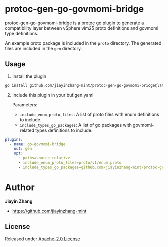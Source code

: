 # protoc-gen-go-govmomi-bridge
protoc-gen-go-govmomi-bridge is a protoc go plugin to generate a compatibility layer between vSphere vim25 proto definitions and govmomi type definitions.

An example proto package is included in the `proto` directory. The generated files are included in the `gen` directory.

## Usage

1. Install the plugin

```bash
go install github.com/jiayinzhang-mint/protoc-gen-go-govmomi-bridge@latest
```

2. Include this plugin in your buf.gen.yaml
   
   Parameters:
    - `include_enum_proto_files`: A list of proto files with enum definitions to include.
    - `include_types_go_packages`: A list of go packages with govmomi-related types definitions to include.

```yaml
plugins:
  - name: go-govmomi-bridge
    out: gen
    opt:
      - paths=source_relative
      - include_enum_proto_files=proto/v1/enum.proto
      - include_types_go_packages=github.com/jiayinzhang-mint/protoc-gen-go-govmomi-bridge/fixture/gen/proto/v1
```

# Author
**Jiayin Zhang**

* <https://github.com/jiayinzhang-mint>


## License

Released under [Apache-2.0 License](https://github.com/jiayinzhang-mint/protoc-gen-go-govmomi-bridge/blob/main/LICENSE)